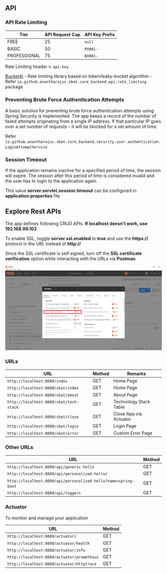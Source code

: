 ## API

### API Rate Limiting

|     Tier   | API Request Cap |  API Key Prefix  |
|------------|-----------------|------------------|
|FREE        |     25          |     `null`       |
|BASIC       |     50          |     `PX001-`     |
|PROFESSIONAL|     75          |     `BX001-`     |

Rate Limiting header `X-api-key`

[Bucket4j](https://github.com/vladimir-bukhtoyarov/bucket4j) - Rate limiting library based on token/leaky-bucket algorithm - Refer `io.github.anantharajuc.sbat.core_backend.api.rate_limiting` package

### Preventing Brute Force Authentication Attempts

A basic solution for preventing brute force authentication attempts using Spring Security is implemented. The app keeps a record of the number of failed attempts originating from a single IP address. If that particular IP goes over a set number of requests – it will be blocked for a set amount of time.

Refer `io.github.anantharajuc.sbat.core_backend.security.user.authentication.LoginAttemptService`

### Session Timeout

If the application remains inactive for a specified period of time, the session will expire. The session after this period of time is considered invalid and the user has to login to the application again.

This value **server.servlet.session.timeout** can be configured in **application.properties** file


## Explore Rest APIs

The app defines following CRUD APIs. **If localhost doesn't work, use 192.168.99.102**

To enable SSL, toggle **server.ssl.enabled** to **true** and use the **https://** protocol in the URL instead of **http://**

Since the SSL certificate is self signed, turn off the **SSL certificate verification** option while interacting with the URLs via **Postman**

<img src="images\tools\postman-ssl-certificate-verification.PNG"/>

### URLs

|                   URL                  | Method |          Remarks       |
|----------------------------------------|--------|------------------------|
|`http://localhost:8080/index`           | GET    | Home Page              |
|`http://localhost:8080/sbat/index`      | GET    | Home Page              |
|`http://localhost:8080/sbat/about`      | GET    | About Page             |
|`http://localhost:8080/sbat/tech-stack` | GET    | Technology Stack Table |
|`http://localhost:8080/sbat/close`      | GET    | Close App via Actuator |
|`http://localhost:8080/sbat/login`      | GET    | Login Page             |
|`http://localhost:8080/sbat/error`      | GET    | Custom Error Page      |

### Other URLs

|                           URL                                  | Method |
|----------------------------------------------------------------|--------|
|`http://localhost:8080/api/generic-hello`                       |   GET  | 
|`http://localhost:8080/api/personalized-hello/`                 |   GET  | 
|`http://localhost:8080/api/personalized-hello?name=spring-boot` |   GET  | 
|`http://localhost:8080/api/loggers`                             |   GET  | 

### Actuator

To monitor and manage your application

|              URL                          |Method|
|-------------------------------------------|------|
|`http://localhost:8080/actuator/`          |  GET |
|`http://localhost:8080/actuator/health`    |  GET |
|`http://localhost:8080/actuator/info`      |  GET |
|`http://localhost:8080/actuator/prometheus`|  GET |
|`http://localhost:8080/actuator/httptrace` |  GET |

